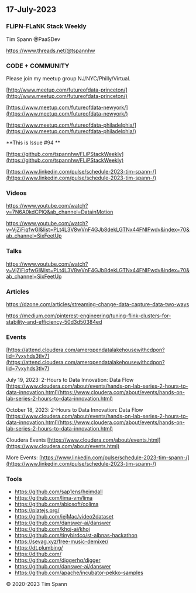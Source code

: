 ## 17-July-2023



### FLiPN-FLaNK Stack Weekly

Tim Spann @PaaSDev

https://www.threads.net/@tspannhw


### CODE + COMMUNITY

Please join my meetup group NJ/NYC/Philly/Virtual. 

[http://www.meetup.com/futureofdata-princeton/](http://www.meetup.com/futureofdata-princeton/)

[https://www.meetup.com/futureofdata-newyork/](https://www.meetup.com/futureofdata-newyork/)

[https://www.meetup.com/futureofdata-philadelphia/](https://www.meetup.com/futureofdata-philadelphia/)


**This is Issue #94 **

[https://github.com/tspannhw/FLiPStackWeekly](https://github.com/tspannhw/FLiPStackWeekly)

[https://www.linkedin.com/pulse/schedule-2023-tim-spann-/](https://www.linkedin.com/pulse/schedule-2023-tim-spann-/)



### Videos

https://www.youtube.com/watch?v=7N6A0kdCPlQ&ab_channel=DatainMotion

https://www.youtube.com/watch?v=VjZiFiqfwGI&list=PLt4L3V8wVnF4GJb8dekLGTNx44FNIFwdv&index=70&ab_channel=SixFeetUp

### Talks

https://www.youtube.com/watch?v=VjZiFiqfwGI&list=PLt4L3V8wVnF4GJb8dekLGTNx44FNIFwdv&index=70&ab_channel=SixFeetUp


### Articles



https://dzone.com/articles/streaming-change-data-capture-data-two-ways

https://medium.com/pinterest-engineering/tuning-flink-clusters-for-stability-and-efficiency-50d3d50384ed



### Events

[https://attend.cloudera.com/ameropendatalakehousewithcdpon?lid=7vxyhds3tlv7](https://attend.cloudera.com/ameropendatalakehousewithcdpon?lid=7vxyhds3tlv7)

July 19, 2023:   2-Hours to Data Innovation:   Data Flow
[https://www.cloudera.com/about/events/hands-on-lab-series-2-hours-to-data-innovation.html](https://www.cloudera.com/about/events/hands-on-lab-series-2-hours-to-data-innovation.html)

October 18, 2023:  2-Hours to Data Innovation:   Data Flow
[https://www.cloudera.com/about/events/hands-on-lab-series-2-hours-to-data-innovation.html](https://www.cloudera.com/about/events/hands-on-lab-series-2-hours-to-data-innovation.html)

Cloudera Events
[https://www.cloudera.com/about/events.html](https://www.cloudera.com/about/events.html)

More Events:
[https://www.linkedin.com/pulse/schedule-2023-tim-spann-/](https://www.linkedin.com/pulse/schedule-2023-tim-spann-/)




### Tools

* https://github.com/sap1ens/heimdall
* https://github.com/lima-vm/lima
* https://github.com/abiosoft/colima
* https://platejs.org/
* https://github.com/iejMac/video2dataset
* https://github.com/danswer-ai/danswer
* https://github.com/khoj-ai/khoj
* https://github.com/tinybirdco/st-albnas-hackathon
* https://sevag.xyz/free-music-demixer/
* https://dt.plumbing/
* https://dlthub.com/
* https://github.com/diggerhq/digger
* https://github.com/danswer-ai/danswer
* https://github.com/apache/incubator-pekko-samples


&copy; 2020-2023 Tim Spann

